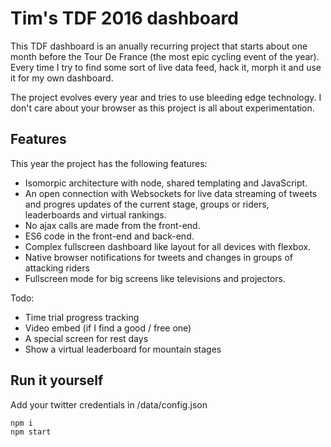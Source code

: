 # Tim's TDF 2016 dashboard
This TDF dashboard is an anually recurring project that starts about one month before the Tour De France (the most epic cycling event of the year). Every time I try to find some sort of live data feed, hack it, morph it and use it for my own dashboard.

The project evolves every year and tries to use bleeding edge technology. I don't care about your browser as this project is all about experimentation.

## Features
This year the project has the following features:
* Isomorpic architecture with node, shared templating and JavaScript.
* An open connection with Websockets for live data streaming of tweets and progres updates of the current stage, groups or riders, leaderboards and virtual rankings.
* No ajax calls are made from the front-end.
* ES6 code in the front-end and back-end.
* Complex fullscreen dashboard like layout for all devices with flexbox. 
* Native browser notifications for tweets and changes in groups of attacking riders
* Fullscreen mode for big screens like televisions and projectors.

Todo:
* Time trial progress tracking
* Video embed (if I find a good / free one)
* A special screen for rest days
* Show a virtual leaderboard for mountain stages

## Run it yourself
Add your twitter credentials in /data/config.json

```
npm i
npm start
```